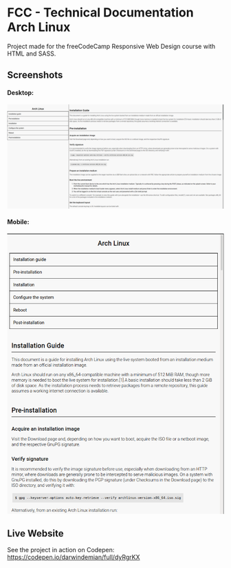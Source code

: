 # FCC - Technical Documentation Arch Linux

Project made for the freeCodeCamp Responsive Web Design course with HTML and SASS.

## Screenshots
#### Desktop:

![screenshot](https://github.com/DarwinDemian/FCC-Technical-Documentation-Arch-Linux/blob/87a9949ccd0e942f68b232c7079c4cb912fb1e7d/Arch-Desktop.png)

#### Mobile:

![screenshot](https://github.com/DarwinDemian/FCC-Technical-Documentation-Arch-Linux/blob/87a9949ccd0e942f68b232c7079c4cb912fb1e7d/Arch-Mobile.png)

## Live Website
 See the project in action on Codepen:
https://codepen.io/darwindemian/full/dyRgrKX

